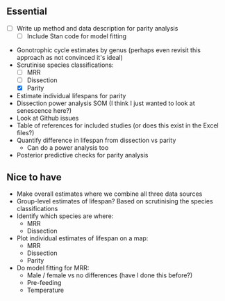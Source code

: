 ## Essential

* [ ] Write up method and data description for parity analysis
  * [ ] Include Stan code for model fitting
* Gonotrophic cycle estimates by genus (perhaps even revisit this approach as not convinced it's ideal)
* Scrutinise species classifications:
  * [ ] MRR
  * [ ] Dissection
  * [x] Parity
* Estimate individual lifespans for parity
* Dissection power analysis SOM (I think I just wanted to look at senescence here?)
* Look at Github issues
* Table of references for included studies (or does this exist in the Excel files?)
* Quantify difference in lifespan from dissection vs parity
  * Can do a power analysis too
* Posterior predictive checks for parity analysis

## Nice to have

* Make overall estimates where we combine all three data sources
* Group-level estimates of lifespan? Based on scrutinising the species classifications
* Identify which species are where:
  * MRR
  * Dissection
* Plot individual estimates of lifespan on a map:
  * MRR
  * Dissection
  * Parity
* Do model fitting for MRR:
  * Male / female vs no differences (have I done this before?)
  * Pre-feeding
  * Temperature
